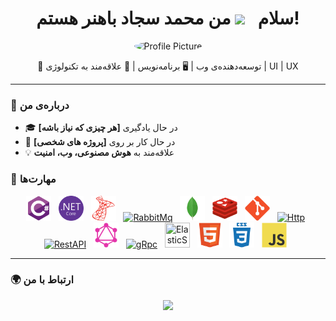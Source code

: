 <h1 align="center">سلام <img src="https://camo.githubusercontent.com/d552948e7884c41fde2d32b9221d79f0df2076c7d824aaab954ca93f53d95884/68747470733a2f2f6d656469612e67697068792e636f6d2f6d656469612f6876524a434c467a6361737252346961377a2f67697068792e676966" data-canonical-src="https://media.giphy.com/media/hvRJCLFzcasrR4ia7z/giphy.gif" style="width: 30px; display: inline-block;" data-target="animated-image.originalImage"> من محمد سجاد باهنر هستم!</h1>

<p align="center">
  <img src="https://camo.githubusercontent.com/0338f006176fe7fcb45ec6dc004f13dd485586c509766fa1a2a203261c33807c/68747470733a2f2f6d656469612e67697068792e636f6d2f6d656469612f51737347456d706b79454f684243623765312f67697068792e676966" width="150" style="border-radius: 50%;" alt="Profile Picture">
</p>

<p align="center">
  🎯 توسعه‌دهنده‌ی وب | 🖥 برنامه‌نویس | 🚀 علاقه‌مند به تکنولوژی | UI | UX
</p>

---

### 📌 درباره‌ی من
- 🎓 در حال یادگیری **[هر چیزی که نیاز باشه]**
- 💼 در حال کار بر روی **[پروژه های شخصی]**
- 💡 علاقه‌مند به **هوش مصنوعی، وب، امنیت**


### 🚀 مهارت‌ها  
<div align="center" dir="auto">
  <a target="_blank" rel="noopener noreferrer" href="https://github.com/devicons/devicon/blob/master/icons/csharp/csharp-original.svg"><img src="https://github.com/devicons/devicon/raw/master/icons/csharp/csharp-original.svg" title="Csharp" alt="CSharp" width="40" height="40" style="max-width: 100%;"></a>&nbsp;&nbsp;
  <a target="_blank" rel="noopener noreferrer" href="https://github.com/devicons/devicon/blob/master/icons/dotnetcore/dotnetcore-original.svg"><img src="https://github.com/devicons/devicon/raw/master/icons/dotnetcore/dotnetcore-original.svg" title="dotnetcore" alt="dotnetcore" width="40" height="40" style="max-width: 100%;"></a>&nbsp;&nbsp;
  <a target="_blank" rel="noopener noreferrer" href="https://github.com/devicons/devicon/blob/master/icons/microsoftsqlserver/microsoftsqlserver-plain.svg"><img src="https://github.com/devicons/devicon/raw/master/icons/microsoftsqlserver/microsoftsqlserver-plain.svg" title="SQLServer" alt="SQLServer" width="40" height="40" style="max-width: 100%;"></a>&nbsp;&nbsp;
  <a target="_blank" rel="noopener noreferrer nofollow" href="https://camo.githubusercontent.com/69b3423f07a31e0637da96ab114ab3b9beb528d1fdb01122c5215e0d44038f44/68747470733a2f2f63646e2e63646e6c6f676f2e636f6d2f6c6f676f732f722f33322f7261626269746d712e737667"><img src="https://camo.githubusercontent.com/69b3423f07a31e0637da96ab114ab3b9beb528d1fdb01122c5215e0d44038f44/68747470733a2f2f63646e2e63646e6c6f676f2e636f6d2f6c6f676f732f722f33322f7261626269746d712e737667" title="RabbitMq" alt="RabbitMq" width="40" height="40" data-canonical-src="https://cdn.cdnlogo.com/logos/r/32/rabbitmq.svg" style="max-width: 100%;"></a>&nbsp;&nbsp;
  <a target="_blank" rel="noopener noreferrer" href="https://github.com/devicons/devicon/blob/master/icons/mongodb/mongodb-original.svg"><img src="https://github.com/devicons/devicon/raw/master/icons/mongodb/mongodb-original.svg" title="mongodb" width="40" height="40" style="max-width: 100%;"></a>&nbsp;&nbsp;
  <a target="_blank" rel="noopener noreferrer" href="https://github.com/devicons/devicon/blob/master/icons/redis/redis-original.svg"><img src="https://github.com/devicons/devicon/raw/master/icons/redis/redis-original.svg" title="Redis" alt="Redis" width="40" height="40" style="max-width: 100%;"></a>&nbsp;&nbsp;
  <a target="_blank" rel="noopener noreferrer" href="https://github.com/devicons/devicon/blob/master/icons/git/git-original.svg"><img src="https://github.com/devicons/devicon/raw/master/icons/git/git-original.svg" title="Git" width="40" height="40" style="max-width: 100%;"></a>&nbsp;&nbsp;
   <a target="_blank" rel="noopener noreferrer nofollow" href="https://user-images.githubusercontent.com/25181517/192107854-765620d7-f909-4953-a6da-36e1ef69eea6.png"><img src="https://user-images.githubusercontent.com/25181517/192107854-765620d7-f909-4953-a6da-36e1ef69eea6.png" title="Http" alt="Http" width="40" height="40" style="max-width: 100%;"></a>&nbsp;&nbsp;
  <a target="_blank" rel="noopener noreferrer nofollow" href="https://user-images.githubusercontent.com/25181517/192107858-fe19f043-c502-4009-8c47-476fc89718ad.png"><img src="https://user-images.githubusercontent.com/25181517/192107858-fe19f043-c502-4009-8c47-476fc89718ad.png" title="RestAPI" alt="RestAPI" width="40" height="40" style="max-width: 100%;"></a>&nbsp;&nbsp;
  <a target="_blank" rel="noopener noreferrer" href="https://github.com/devicons/devicon/blob/master/icons/graphql/graphql-plain.svg"><img src="https://github.com/devicons/devicon/raw/master/icons/graphql/graphql-plain.svg" title="GraphQl" alt="GraphQl" width="40" height="40" style="max-width: 100%;"></a>&nbsp;&nbsp;
  <a target="_blank" rel="noopener noreferrer nofollow" href="https://user-images.githubusercontent.com/25181517/192107855-e669c777-9172-49c5-b7e0-404e29df0fee.png"><img src="https://user-images.githubusercontent.com/25181517/192107855-e669c777-9172-49c5-b7e0-404e29df0fee.png" title="gRpc" alt="gRpc" width="40" height="40" style="max-width: 100%;"></a>&nbsp;&nbsp;
  <a target="_blank" rel="noopener noreferrer nofollow" href="https://user-images.githubusercontent.com/25181517/183569191-f32cdf03-673f-4ae3-809b-3a8b376bb8a2.png"><img src="https://user-images.githubusercontent.com/25181517/183569191-f32cdf03-673f-4ae3-809b-3a8b376bb8a2.png" title="ElasticSearch" width="40" height="40" style="max-width: 100%;"></a>&nbsp;&nbsp;
  <a target="_blank" rel="noopener noreferrer" href="https://github.com/devicons/devicon/blob/master/icons/html5/html5-original.svg"><img src="https://github.com/devicons/devicon/raw/master/icons/html5/html5-original.svg" title="HTML5" alt="HTML" width="40" height="40" style="max-width: 100%;"></a>&nbsp;&nbsp;
  <a target="_blank" rel="noopener noreferrer" href="https://github.com/devicons/devicon/blob/master/icons/css3/css3-plain-wordmark.svg"><img src="https://github.com/devicons/devicon/raw/master/icons/css3/css3-plain-wordmark.svg" title="CSS3" alt="CSS" width="40" height="40" style="max-width: 100%;"></a>&nbsp;&nbsp;
  <a target="_blank" rel="noopener noreferrer" href="https://github.com/devicons/devicon/blob/master/icons/javascript/javascript-original.svg"><img src="https://github.com/devicons/devicon/raw/master/icons/javascript/javascript-original.svg" title="JavaScript" alt="JavaScript" width="40" height="40" style="max-width: 100%;"></a>&nbsp;&nbsp;
</div>

---
### 🌍 ارتباط با من
<p align="center">
  <a href="https://t.me/juSupport"><img src="https://img.shields.io/badge/Telegram-26A5E4?style=flat&logo=telegram&logoColor=white"></a>
</p>
